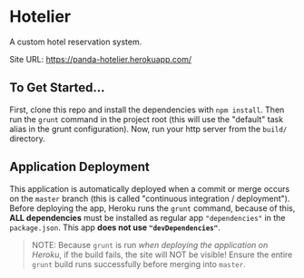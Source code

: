 # Hotelier

A custom hotel reservation system.

Site URL: <https://panda-hotelier.herokuapp.com/>

## To Get Started...

First, clone this repo and install the dependencies with `npm install`. Then run the 
`grunt` command in the project root (this will use the "default" task alias in the 
grunt configuration). Now, run your http server from the `build/` directory.

## Application Deployment

This application is automatically deployed when a commit or merge occurs on the `master`
branch (this is called "continuous integration / deployment"). Before deploying the app, Heroku runs the
`grunt` command, because of this, **ALL dependencies** must be installed as regular app
`"dependencies"` in the `package.json`. This app **does not use `"devDependencies"`**.

> NOTE: Because `grunt` is run _when deploying the application on Heroku_, if the 
build fails, the site will NOT be visible! Ensure the entire `grunt` build runs successfully
before merging into `master`.
